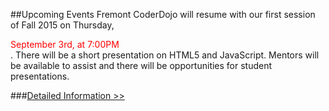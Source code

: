 ##Upcoming Events
Fremont CoderDojo will resume with our first session of Fall 2015 on Thursday, <div style="color:red;">September 3rd, at 7:00PM</div>. There will be a short presentation on HTML5 and JavaScript. Mentors will be available to assist and there will be opportunities for student presentations. 

###[Detailed Information >>](/about)

